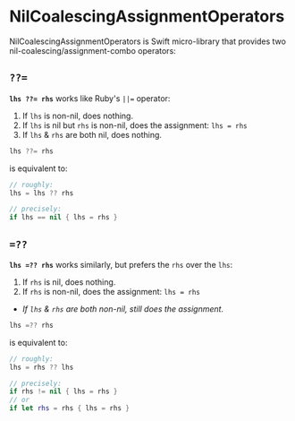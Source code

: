 # NilCoalescingAssignmentOperators

NilCoalescingAssignmentOperators is Swift micro-library that provides two nil-coalescing/assignment-combo operators:

## `??=`

**`lhs ??= rhs`** works like Ruby's `||=` operator:

1. If `lhs` is non-nil, does nothing.
2. If `lhs` is nil but `rhs` is non-nil, does the assignment: `lhs = rhs`
3. If `lhs` & `rhs` are both nil, does nothing.

```swift
lhs ??= rhs
```
is equivalent to:

```swift
// roughly:
lhs = lhs ?? rhs

// precisely:
if lhs == nil { lhs = rhs }
```

## `=??`

**`lhs =?? rhs`** works similarly, but prefers the `rhs` over the `lhs`:

1. If `rhs` is nil, does nothing.
2. If `rhs` is non-nil, does the assignment: `lhs = rhs`
  * _If `lhs` & `rhs` are both non-nil, still does the assignment._


```swift
lhs =?? rhs
```
is equivalent to:

```swift
// roughly:
lhs = rhs ?? lhs

// precisely:
if rhs != nil { lhs = rhs }
// or
if let rhs = rhs { lhs = rhs }
```
